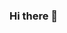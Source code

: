 ### Hi there 👋

<!--
**Welcome to QAtoProduct.

- 🔭 I’m currently working on my First Website on Product Management Career ...
- 🌱 I’m currently learning Front End Software Development...
- ⚡ Fun fact: I'm new to this Career
-->
